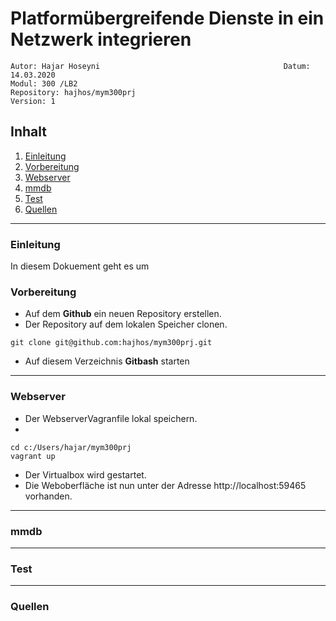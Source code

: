 # Platformübergreifende Dienste in ein Netzwerk integrieren
``` 
Autor: Hajar Hoseyni                                         Datum: 14.03.2020
Modul: 300 /LB2                                              Repository: hajhos/mym300prj
Version: 1
```
## Inhalt
1. [Einleitung](#Einleitung)
2. [Vorbereitung](#Vorbereitung)
3. [Webserver](#Webserver)
4. [mmdb](#mmdb)
5. [Test](#Test)
6. [Quellen](#Quellen)
___
### Einleitung
In diesem Dokuement geht es um 
### Vorbereitung
- Auf dem **Github** ein neuen Repository erstellen.
- Der Repository auf dem lokalen Speicher clonen.
```
git clone git@github.com:hajhos/mym300prj.git
```
- Auf diesem Verzeichnis **Gitbash** starten
___
### Webserver
- Der WebserverVagranfile lokal speichern.
- 
``` 
cd c:/Users/hajar/mym300prj 
vagrant up 
```
- Der Virtualbox wird gestartet. 
- Die Weboberfläche ist nun unter der Adresse http://localhost:59465 vorhanden.
___
### mmdb
___
### Test
___
### Quellen





